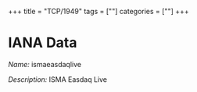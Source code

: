 +++
title = "TCP/1949"
tags = [""]
categories = [""]
+++

# IANA Data

_Name:_ ismaeasdaqlive

_Description:_ ISMA Easdaq Live

